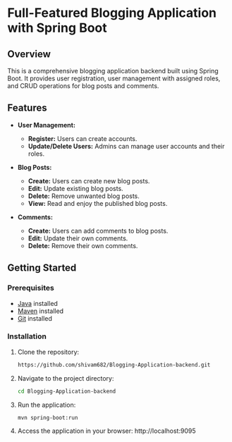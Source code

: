 # Full-Featured Blogging Application with Spring Boot

## Overview

This is a comprehensive blogging application backend built using Spring Boot. It provides user registration, user management with assigned roles, and CRUD operations for blog posts and comments.

## Features

- **User Management:**
  - **Register:** Users can create accounts.
  - **Update/Delete Users:** Admins can manage user accounts and their roles.

- **Blog Posts:**
  - **Create:** Users can create new blog posts.
  - **Edit:** Update existing blog posts.
  - **Delete:** Remove unwanted blog posts.
  - **View:** Read and enjoy the published blog posts.

- **Comments:**
  - **Create:** Users can add comments to blog posts.
  - **Edit:** Update their own comments.
  - **Delete:** Remove their own comments.

## Getting Started

### Prerequisites

- [Java](https://www.oracle.com/java/technologies/javase-downloads.html) installed
- [Maven](https://maven.apache.org/download.cgi) installed
- [Git](https://git-scm.com/downloads) installed

### Installation

1. Clone the repository:

   ```bash
   https://github.com/shivam682/Blogging-Application-backend.git
2. Navigate to the project directory:

   ```bash
   cd Blogging-Application-backend
3. Run the application:

   ```bash
   mvn spring-boot:run
4. Access the application in your browser:
   http://localhost:9095

